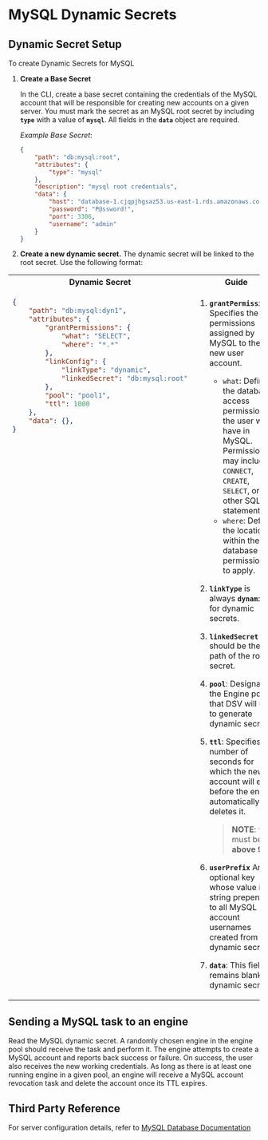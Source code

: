 [title]: # (MySQL Dynamic Secrets)
[tags]: # (DevOps Secrets Vault,DSV,)
[priority]: # (6410)

# MySQL Dynamic Secrets

## Dynamic Secret Setup

To create Dynamic Secrets for MySQL

1. **Create a Base Secret**

    In the CLI, create a base secret containing the credentials of the MySQL account that will be responsible for creating new accounts on a given server. You must mark the secret as an MySQL root secret by including **`type`** with a value of **`mysql`**. All fields in the **`data`** object are required.

    *Example Base Secret*:

    ```json
    {
        "path": "db:mysql:root",
        "attributes": {
            "type": "mysql"
        },
        "description": "mysql root credentials",
        "data": {
            "host": "database-1.cjqpjhgsaz53.us-east-1.rds.amazonaws.com",
            "password": "P@ssword!",
            "port": 3306,
            "username": "admin"
        }
    }
    ```

1. **Create a new dynamic secret.** The dynamic secret will be linked to the root secret. Use the following format:

<table>
<tr>
<th> Dynamic Secret
<th> Guide
</tr>
<tr style="vertical-align:top">
<td>

```json
{
    "path": "db:mysql:dyn1",
    "attributes": {
        "grantPermissions": {
            "what": "SELECT",
            "where": "*.*"
        },
        "linkConfig": {
            "linkType": "dynamic",
            "linkedSecret": "db:mysql:root"
        },
        "pool": "pool1",
        "ttl": 1000
    },
    "data": {},
}
```

</td>
<td>

1. **`grantPermissions`**: Specifies the permissions assigned by MySQL to the new user account. 
    * `what`: Defines the database access permissions the user will have in MySQL. Permissions may include `CONNECT`, `CREATE`, `SELECT`, or other SQL statements.
    * `where`: Defines the location within the database for permissions to apply. 

1. **`linkType`** is always **`dynamic`** for dynamic secrets.
1. **`linkedSecret`** should be the path of the root secret.
1. **`pool`**: Designates the Engine pool that DSV will use to generate dynamic secrets.
1. **`ttl`**: Specifies the number of seconds for which the new account will exist before the engine automatically deletes it.
    > **NOTE**: `ttl` must be set **above 900**. 
1. **`userPrefix`** An optional key whose value is a string prepended to all MySQL account usernames created from the dynamic secret.
1. **`data`**: This field remains blank for dynamic secrets.

</td>
</tr>
</table>


## Sending a MySQL task to an engine

Read the MySQL dynamic secret. A randomly chosen engine in the engine pool should receive the task and perform it. The engine attempts to create a MySQL account and reports back success or failure. On success, the user also receives the new working credentials. As long as there is at least one running engine in a given pool, an engine will receive a MySQL account revocation task and delete the account once its TTL expires.

## Third Party Reference

For server configuration details, refer to [MySQL Database Documentation](https://dev.mysql.com/doc/)